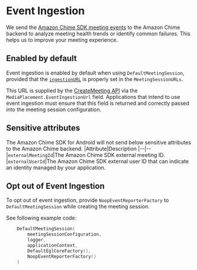 # Event Ingestion

We send the [Amazon Chime SDK meeting events](meeting_events.md) to the Amazon Chime backend to analyze meeting health trends or identify common failures. This helps us to improve your meeting experience.

## Enabled by default

Event ingestion is enabled by default when using `DefaultMeetingSession`, provided that the [`ingestionURL`](https://aws.github.io/amazon-chime-sdk-android/amazon-chime-sdk/com.amazonaws.services.chime.sdk.meetings.session/-meeting-session-u-r-ls/ingestion-u-r-l.html) is properly set in the `MeetingSessionURLs`.

This URL is supplied by the [CreateMeeting API](https://docs.aws.amazon.com/chime-sdk/latest/APIReference/API_meeting-chime_CreateMeeting.html) via the `MediaPlacement.EventIngestionUrl` field. Applications that intend to use event ingestion must ensure that this field is returned and correctly passed into the meeting session configuration.

## Sensitive attributes
The Amazon Chime SDK for Android will not send below sensitive attributes to the Amazon Chime backend.
|Attribute|Description
|--|--
|`externalMeetingId`|The Amazon Chime SDK external meeting ID.
|`externalUserId`|The Amazon Chime SDK external user ID that can indicate an identity managed by your application.

## Opt out of Event Ingestion

To opt out of event ingestion, provide `NoopEventReporterFactory` to `DefaultMeetingSession` while creating the
meeting session.

See following example code:
```kotlin
    DefaultMeetingSession(
        meetingSessionConfiguration,
        logger,
        applicationContext,
        DefaultEglCoreFactory(),
        NoopEventReporterFactory()
    )
```